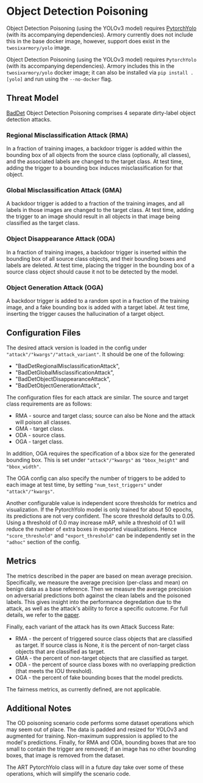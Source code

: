 # Object Detection Poisoning

Object Detection Poisoning (using the YOLOv3 model) requires [PytorchYolo](https://github.com/eriklindernoren/PyTorch-YOLOv3) (with its accompanying dependencies).  Armory currently does not include this in the base docker image, however, support does exist in the `twosixarmory/yolo` image.

Object Detection Poisoning (using the YOLOv3 model) requires `PytorchYolo` (with its accompanying dependencies). Armory includes this in the `twosixarmory/yolo` docker image; it can also be installed via `pip install .[yolo]` and run using the `--no-docker` flag.

## Threat Model
[BadDet](https://arxiv.org/pdf/2205.14497.pdf) Object Detection Poisoning comprises 4 separate dirty-label object detection attacks.

### Regional Misclassification Attack (RMA)

In a fraction of training images, a backdoor trigger is added within the bounding box of all objects from the source class (optionally, all classes), and the associated labels are changed to the target class.  At test time, adding the trigger to a bounding box induces misclassification for that object.

### Global Misclassification Attack (GMA)

A backdoor trigger is added to a fraction of the training images, and all labels in those images are changed to the target class.  At test time, adding the trigger to an image should result in all objects in that image being classified as the target class.

### Object Disappearance Attack (ODA)

In a fraction of training images, a backdoor trigger is inserted within the bounding box of all source class objects, and their bounding boxes and labels are deleted.  At test time, placing the trigger in the bounding box of a source class object should cause it not to be detected by the model.

### Object Generation Attack (OGA)

A backdoor trigger is added to a random spot in a fraction of the training image, and a fake bounding box is added with a target label.  At test time, inserting the trigger causes the hallucination of a target object.


## Configuration Files

The desired attack version is loaded in the config under ```"attack"/"kwargs"/"attack_variant"```.  It should be one of the following:
- "BadDetRegionalMisclassificationAttack",
- "BadDetGlobalMisclassificationAttack",
- "BadDetObjectDisappearanceAttack",
- "BadDetObjectGenerationAttack",

The configuration files for each attack are similar.  The source and target class requirements are as follows:
- RMA - source and target class; source can also be None and the attack will poison all classes.
- GMA - target class.
- ODA - source class.
- OGA - target class.

In addition, OGA requires the specification of a bbox size for the generated bounding box.
This is set under ```"attack"/"kwargs"``` as ```"bbox_height"``` and ```"bbox_width"```.

The OGA config can also specify the number of triggers to be added to each image at test time, by setting ```"num_test_triggers"``` under ```"attack"/"kwargs"```.

Another configurable value is independent score thresholds for metrics and visualization.  If the PytorchYolo model is only trained for about 50 epochs, its predictions are not very confident.  The score threshold defaults to 0.05.  Using a threshold of 0.0 may increase mAP, while a threshold of 0.1 will reduce the number of extra boxes in exported visualizations.  Hence ```"score_threshold"``` and ```"export_threshold"``` can be independently set in the ```"adhoc"``` section of the config.


## Metrics

The metrics described in the paper are based on mean average precision.  Specifically, we measure the average precision (per-class and mean) on benign data as a base reference.  Then we measure the average precision on adversarial predictions both against the clean labels and the poisoned labels.  This gives insight into the performance degredation due to the attack, as well as the attack's ability to force a specific outcome.  For full details, we refer to the [paper](https://arxiv.org/pdf/2205.14497.pdf).

Finally, each variant of the attack has its own Attack Success Rate:
- RMA - the percent of triggered source class objects that are classified as target.  If source class is None, it is the percent of non-target class objects that are classified as target.
- GMA - the percent of non-target objects that are classified as target.
- ODA - the percent of source class boxes with no overlapping prediction (that meets the IOU threshold).
- OGA - the percent of fake bounding boxes that the model predicts.

The fairness metrics, as currently defined, are not applicable.


## Additional Notes

The OD poisoning scenario code performs some dataset operations which may seem out of place.  The data is padded and resized for YOLOv3 and augmented for training.  Non-maximum suppression is applied to the model's predictions.  Finally, for RMA and ODA, bounding boxes that are too small to contain the trigger are removed; if an image has no other bounding boxes, that image is removed from the dataset.

The ART PytorchYolo class will in a future day take over some of these operations, which will simplify the scenario code.